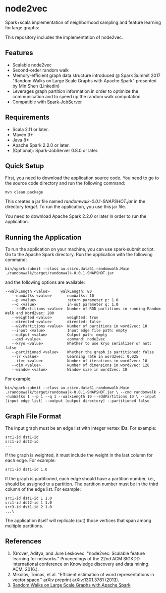 # node2vec #
Spark+scala implementation of neighborhood sampling and feature learning for large graphs:

This repository includes the implementation of node2vec.

## Features ##
* Scalable node2vec
* Second-order random walk
* Memory-efficient graph data structure introduced @ Spark Summit 2017 "Random Walks on Large Scale Graphs with Apache Spark" presented by Min Shen (LinkedIn)
* Leverages graph partition information in order to optimize the communication and to speed up the random walk computation
* Compatible with [Spark-JobServer](https://github.com/spark-jobserver/spark-jobserver)

## Requirements ##
* Scala 2.11 or later.
* Maven 3+
* Java 8+
* Apache Spark 2.2.0 or later.
* (Optional): Spark-JobServer 0.8.0 or later.

## Quick Setup ##
First, you need to download the application source code. You need to go to the source code directory and run the following command:

` mvn clean package `

This creates a jar file named *randomwalk-0.0.1-SNAPSHOT.jar* in the directory *target*. To run the application, you use this jar file.

You need to download Apache Spark 2.2.0 or later in order to run the application.

## Running the Application ##
To run the application on your machine, you can use spark-submit script. Go to the Apache Spark directory. Run the application with the following command:

` bin/spark-submit --class au.csiro.data61.randomwalk.Main ./randomwalk/target/randomwalk-0.0.1-SNAPSHOT.jar `

and the following options are available:

```
--walkLength <value>     walkLength: 80
   --numWalks <value>       numWalks: 10
   --p <value>              return parameter p: 1.0
   --q <value>              in-out parameter q: 1.0
   --rddPartitions <value>  Number of RDD partitions in running Random Walk and Word2vec: 200
   --weighted <value>       weighted: true
   --directed <value>       directed: false
   --w2vPartitions <value>  Number of partitions in word2vec: 10
   --input <value>          Input edge file path: empty
   --output <value>         Output path: empty
   --cmd <value>            command: node2vec
   --kryo <value>           Whether to use kryo serializer or not: false
   --partitioned <value>    Whether the graph is partitioned: false
   --lr <value>             Learning rate in word2vec: 0.025
   --iter <value>           Number of iterations in word2vec: 10
   --dim <value>            Number of dimensions in word2vec: 128
   --window <value>         Window size in word2vec: 10
   ```

   For example:

   ` bin/spark-submit --class au.csiro.data61.randomwalk.Main ./randomwalk/target/randomwalk-0.0.1-SNAPSHOT.jar \
   --cmd randomwalk --numWalks 1 --p 1 --q 1 --walkLength 10 --rddPartitions 10 \
    --input [input edge list] --output [output directory] --partitioned false `

## Graph File Format ##
The input graph must be an edge list with integer vertex IDs. For example:

``` 
src1-id dst1-id
src1-id dst2-id
... 
```

If the graph is weighted, it must include the weight in the last column for each edge. For example:

` src1-id dst1-id 1.0 `

If the graph is partitioned, each edge should have a partition number, i.e., should be assigned to a partition. The partition number must be in the third column of the edge list. For example:

``` 
src1-id dst1-id 1 1.0
src1-id dst2-id 1 1.0
src3-id dst1-id 2 1.0
...\ 
```

The application itself will replicate (cut) those vertices that span among multiple partitions.


## References ##
1. (Grover, Aditya, and Jure Leskovec. "node2vec: Scalable feature learning for networks." Proceedings of the 22nd ACM SIGKDD international conference on Knowledge discovery and data mining. ACM, 2016.).
2. Mikolov, Tomas, et al. "Efficient estimation of word representations in vector space." arXiv preprint arXiv:1301.3781 (2013).
3. [Random Walks on Large Scale Graphs with Apache Spark](https://spark-summit.org/2017/events/random-walks-on-large-scale-graphs-with-apache-spark/)









